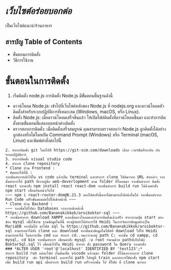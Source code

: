 # *เว็บไซต์อร่อยบอกต่อ*
เป็นเว็บไซต์แนะนำร้านอาหาร

## สารบัญ Table of Contents
* ขั้นตอนการติดตั้ง
* วิธีการใช้งาน

# ขั้นตอนในการติดตั้ง
1. เริ่มติดตั้ง node.js การติดตั้ง Node.js มีขั้นตอนพื้นฐานดังนี้
* ดาวน์โหลด Node.js: เข้าไปที่เว็บไซต์หลักของ Node.js ที่ nodejs.org และดาวน์โหลดตัวติดตั้งสำหรับระบบปฏิบัติการที่เหมาะสม (Windows, macOS, หรือ Linux).
* ติดตั้ง Node.js: เมื่อดาวน์โหลดเสร็จสิ้นแล้ว ให้เปิดไฟล์ติดตั้งที่ดาวน์โหลดขึ้นมา และทำการติดตั้งตามขั้นตอนที่แสดงบนหน้าต่างติดตั้ง
* ตรวจสอบการติดตั้ง: เมื่อติดตั้งเสร็จสมบูรณ์ คุณสามารถตรวจสอบว่า Node.js ถูกติดตั้งได้อย่างถูกต้องหรือไม่โดยเปิด Command Prompt (Windows) หรือ Terminal (macOS, Linux) และพิมพ์คำสั่งต่อไปนี้
~~~ node -v เมื่อทำการติดตั้ง Node.js แล้ว คำสั่งนี้จะแสดงเวอร์ชั่นขึ้นมา ~~~  
2. ทำการติดตั้ง git โดยไปที่ https://git-scm.com/downloads เลือก เวอร์ชันที่รองรับ กับระบบปฎิบัติการ
3. ทำการติดตั้ง visual studio code
4. ทำการ clone repository
* Clone ส่วน Frontend :
* คัดลอกได้ที่นี่ : 
จากนั้นทำการเข้าไปใน vs code แล้วเปิด terminal และทำการ clone ไฟล์มาจาก URL ดังกล่าว จากนั้นทำการให้ path ที่เราอยู่คือ web-deverlopment ตาม folder ที่โคลนมา จากนั้นทำการ ติดตั้ง react จากคำสั่ง npm install react react-dom จากนั้นทำการ build run ได้ด้วยคำสั่ง npm start เพื่อนรันหน้าเว็บใส่
~~~ npm i react-router-dom@6.21.3 ลองใส่คำสั่งนี้หากไม่สามารถไปหน้าอื่นได้ จากนั้นหลังจาก Run Code เสร็จขั้นตอนต่อไปให้เข้าหน้านี้ ~~~
* Clone ส่วน Backend :
~~~ จากนั้นให้ไปนำ Databases จากการเข้าหน้านี้ https://github.com/Bananakikkok/aroiboktor-sql ~~~
* จากนั้นทำการ download XAMPP และเมื่อดาวโหลดและทำการติดตั้งแล้วเสร็จ ทำการกดปุ่ม start ตรงช่อง mysql เพื่อใช้งาน ฐานข้อมูลในที่นี้ ทางผู้จัดทำได้ทำการใช้ Heidi ในการจัดการข้อมูลต่างๆใน MariaDB จากนั้นให้ นำไฟล์ sql ใน https://github.com/Bananakikkok/aroiboktor-sql สามารถทำได้ทั้ง clone และ download จากนั้นนำข้อมูลในไฟล์ที่ download ไปใส่ Heidi สามารถทำได้ โดยการเปิด cmd และ ทำการ cd..จนกว่าจะอยู่ path C: จากนั้น cd xampp, cd mysql, cd bin จากนั้นทำการ เขียนคำสั่ง mysql -u root <ตามด้วย pathที่เก็บไฟล์ BoktorSql.sql ไว้ เมื่อเข้าไปใน Heidi ทำการ ตั้ง password ใน Query จากคำสั่ง
### *ALTER USER 'root'@'localhost' IDENTIFIED BY 'test123';*
ทำการ build run แต่ละไฟล์ เริ่มต้นเปิด vscode แล้วนนำ folder ที่ได้มากจากการ clone repository  เข้า terminal และทำให้ path ไปอยู่ที่ train และทำการใช้คำสั่ง npm start เพื่อ build run api เมื่อทำการ build run เสร็จจากนั้น ไป ที่ไฟล์ ที่ clone มาจาก
